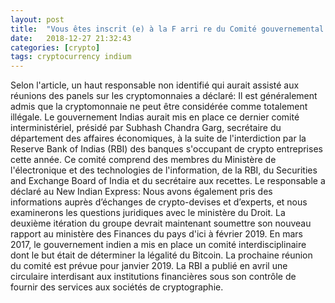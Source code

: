 ```yaml
---
layout: post
title:  "Vous êtes inscrit (e) à la F arri re du Comité gouvernemental L e lisation des monnaies d'Égypte, la rédaction de rapports"
date:   2018-12-27 21:32:43
categories: [crypto]
tags: cryptocurrency indium
---
```

Selon l&#39;article, un haut responsable non identifié qui aurait assisté aux réunions des panels sur les cryptomonnaies a déclaré: Il est généralement admis que la cryptomonnaie ne peut être considérée comme totalement illégale. Le gouvernement Indias aurait mis en place ce dernier comité interministériel, présidé par Subhash Chandra Garg, secrétaire du département des affaires économiques, à la suite de l&#39;interdiction par la Reserve Bank of Indias (RBI) des banques s&#39;occupant de crypto entreprises cette année. Ce comité comprend des membres du Ministère de l&#39;électronique et des technologies de l&#39;information, de la RBI, du Securities and Exchange Board of India et du secrétaire aux recettes. Le responsable a déclaré au New Indian Express: Nous avons également pris des informations auprès d’échanges de crypto-devises et d’experts, et nous examinerons les questions juridiques avec le ministère du Droit. La deuxième itération du groupe devrait maintenant soumettre son nouveau rapport au ministère des Finances du pays d&#39;ici à février 2019. En mars 2017, le gouvernement indien a mis en place un comité interdisciplinaire dont le but était de déterminer la légalité du Bitcoin. La prochaine réunion du comité est prévue pour janvier 2019. La RBI a publié en avril une circulaire interdisant aux institutions financières sous son contrôle de fournir des services aux sociétés de cryptographie.
